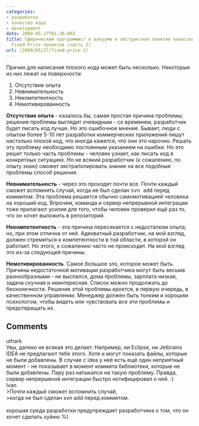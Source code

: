 ```yaml
---
categories:
- разработка
- качество кода
- development
date: 2009-05-27T01:26:00Z
title: Сферический программист в вакууме и абстрактное понятие качества кода в условиях
  Fixed-Price проектов (часть 2)
url: /2009/05/27/fixed-price-2/
---
```


Причин для написания плохого кода может быть несколько. Некоторые из них лежат на поверхности:

<ol><li>  Отсутствие опыта</li><li>Невнимательность</li><li>  Некомпетентность</li><li>  Немотивированность
</li></ol><span style="font-weight: bold;">Отсутствие опыта</span> - казалось бы, самая простая причина проблемы; решение проблемы выглядит очевидным - со временем, разработчик будет писать код лучше. Но это ошибочное мнение. Бывает, люди с опытом более 5-10 лет разработки коммерческих приложений пишут настолько плохой код, что иногда кажется, что они это нарочно. Решать эту проблему необходимо постоянным указанием на ошибки. Но это решит только часть проблемы - человек узнает, как писать код в конкретных ситуациях. Но не всякий разработчик (к сожалению, по опыту знаю) сможет экстраполировать знание на все подобные проблемы способ решения.

<span style="font-weight: bold;">Невнимательность</span> - через это проходят почти все. Почти каждый сможет вспомнить случай, когда не был сделан <tt>svn add</tt> перед коммитом. Эта проблема решается обычно самомотивацией человека на хороший код. Впрочем, команда и сервер непрерывной интеграции тоже прилагают усилия для того, чтобы человек проверил ещё раз то, что он хочет выложить в репозиторий.

<span style="font-weight: bold;">Некомпетентность</span> - эта причина пересекается с недостатком опыта, но, при этом отлична от неё. Адекватный разработчик, на мой взгляд, должен стремиться к компетентности в той области, в которой он работает. Но этого, к сожалению часто не происходит. На мой взгляд это из-за следующей причины.

<span style="font-weight: bold;">Немотивированность</span>. Самое большое зло, которое может быть. Причины недостаточной мотивации разработчика могут быть весьма разнообразными - не выспался, дома проблемы, зарплата низкая, задача скучная и неинтересная. Список можно продолжать до бесконечности. Решение этой проблемы кроется, в первую очередь, в качественном управлении. Менеджер должен быть тонким и хорошим психологом, чтобы видеть или чувствовать все эти проблемы и предотвращать их.</div>
<h2>Comments</h2>
<div class='comments'>
<div class='comment'>
<div class='author'>uthark</div>
<div class='content'>
Увы, далеко не всякая это делает. Например, ни Eclipse, ни Jetbrains IDEA не предлагают тебе этого. Хотя и могут показать файлы, которые не были добавлены. В случае с idea у неё есть ещё один неприятный момент - не показывает в момент коммита библиотеки, которые не были добавлены. Пару раз натыкался на такую проблему. Правда, сервер непрерывной интеграции быстро нотифицировал о ней. :)</div>
</div>
<div class='comment'>
<div class='author'>Ivan</div>
<div class='content'>
&gt;Почти каждый сможет вспомнить случай, <br />&gt;когда не был сделан svn add перед коммитом. <br /><br />хорошая среда разработки предупреждает разработчика о том, что он хочет сделать хуйню %)</div>
</div>
